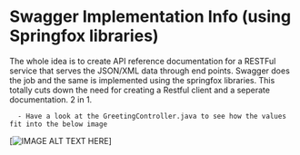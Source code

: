 # Swagger Implementation Info (using Springfox libraries)

The whole idea is to create API reference documentation for a RESTFul service that serves the JSON/XML data through end points. Swagger does the job and the same is implemented using the springfox libraries. This totally cuts down the need for creating a Restful client and a seperate documentation. 2 in 1.

      - Have a look at the GreetingController.java to see how the values fit into the below image

[![IMAGE ALT TEXT HERE](https://s20.postimg.org/mkia19nv1/swagger_demo.jpg)]
